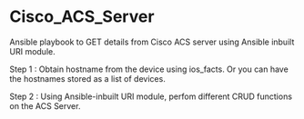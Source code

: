 # Cisco_ACS_Server
Ansible playbook to GET details from Cisco ACS server using Ansible inbuilt URI module.

Step 1 : Obtain hostname from the device using ios_facts. Or you can have the hostnames stored as a list of devices.

Step 2 : Using Ansible-inbuilt URI module, perfom different CRUD functions on the ACS Server.

